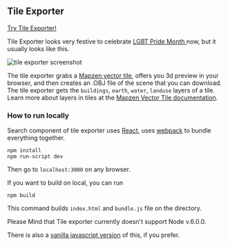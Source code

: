 ## Tile Exporter

[Try Tile Exporter!](http://hanbyul-here.github.io/tile-exporter/)

Tile Exporter looks very festive to celebrate [LGBT Pride Month ](https://www.loc.gov/lgbt/about.html) now, but it usually looks like this.

![tile exporter screenshot](https://s3.amazonaws.com/assets-staging.mapzen.com/images/tile-exporter/tile-exporter-screenshot.png)

 The tile exporter grabs a [Mapzen vector tile](https://mapzen.com/projects/vector-tiles), offers you 3d preview in your browser, and then creates an .OBJ file of the scene that you can download. The tile exporter gets the `buildings`, `earth`, `water`, `landuse` layers of a tile. Learn more about layers in tiles at the [Mapzen Vector Tile documentation](https://mapzen.com/documentation/vector-tiles/layers/).

### How to run locally

Search component of tile exporter uses [React](https://facebook.github.io/react/), uses [webpack](https://webpack.github.io/) to bundle everything together.

```
npm install
npm run-script dev
```
Then go to `localhost:3000` on any browser.

If you want to build on local, you can run

```
npm build
```

This command builds `index.html` and  `bundle.js` file on the directory.

Please Mind that Tile exporter currently doesn't support Node v.6.0.0.

There is also a [vanilla javascript version](https://github.com/hanbyul-here/vector-tile-obj-exporter) of this, if you prefer.